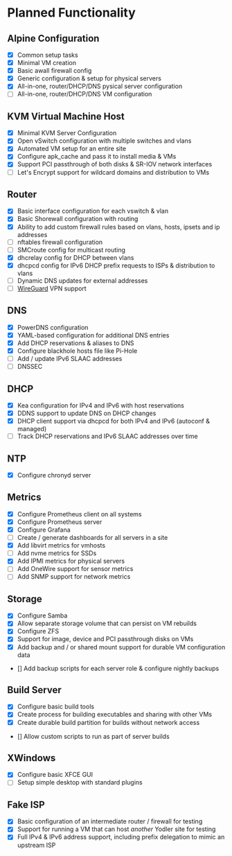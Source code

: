 # Planned Functionality

## Alpine Configuration
- [x] Common setup tasks
- [x] Minimal VM creation
- [x] Basic awall firewall config
- [x] Generic configuration & setup for physical servers
- [x] All-in-one, router/DHCP/DNS pysical server configuration
- [ ] All-in-one, router/DHCP/DNS VM configuration

## KVM Virtual Machine Host
- [x] Minimal KVM Server Configuration
- [x] Open vSwitch configuration with multiple switches and vlans
- [x] Automated VM setup for an entire site
- [x] Configure apk_cache and pass it to install media & VMs
- [x] Support PCI passthrough of both disks & SR-IOV network interfaces
- [ ] Let's Encrypt support for wildcard domains and distribution to VMs

## Router
- [x] Basic interface configuration for each vswitch & vlan
- [x] Basic Shorewall configuration with routing
- [x] Ability to add custom firewall rules based on vlans, hosts, ipsets and ip addresses
- [ ] nftables firewall configuration
- [ ] SMCroute config for multicast routing
- [x] dhcrelay config for DHCP between vlans
- [x] dhcpcd config for IPv6 DHCP prefix requests to ISPs & distribution to vlans
- [ ] Dynamic DNS updates for external addresses
- [ ] [WireGuard](https://www.wireguard.com/) VPN support

## DNS
- [x] PowerDNS configuration
- [x] YAML-based configuration for additional DNS entries
- [x] Add DHCP reservations & aliases to DNS
- [x] Configure blackhole hosts file like Pi-Hole
- [ ] Add / update IPv6 SLAAC addresses
- [ ] DNSSEC

## DHCP
- [x] Kea configuration for IPv4 and IPv6 with host reservations
- [x] DDNS support to update DNS on DHCP changes
- [x] DHCP client support via dhcpcd for both IPv4 and IPv6 (autoconf & managed)
- [ ] Track DHCP reservations and IPv6 SLAAC addresses over time

## NTP
- [x] Configure chronyd server

## Metrics
- [x] Configure Prometheus client on all systems
- [x] Configure Prometheus server
- [x] Configure Grafana
- [ ] Create / generate dashboards for all servers in a site
- [x] Add libvirt metrics for vmhosts
- [ ] Add nvme metrics for SSDs
- [x] Add IPMI metrics for physical servers
- [ ] Add OneWire support for sensor metrics
- [ ] Add SNMP support for network metrics

## Storage
- [x] Configure Samba
- [x] Allow separate storage volume that can persist on VM rebuilds
- [x] Configure ZFS
- [x] Support for image, device and PCI passthrough disks on VMs
- [x] Add backup and / or shared mount support for durable VM configuration data
- [] Add backup scripts for each server role & configure nightly backups

## Build Server
- [x] Configure basic build tools
- [x] Create process for building executables and sharing with other VMs
- [x] Create durable build partition for builds without network access
- [] Allow custom scripts to run as part of server builds

## XWindows
- [x] Configure basic XFCE GUI
- [ ] Setup simple desktop with standard plugins

## Fake ISP
- [x] Basic configuration of an intermediate router / firewall for testing
- [x] Support for running a VM that can host _another_ Yodler site for testing
- [x] Full IPv4 & IPv6 address support, including prefix delegation to mimic an upstream ISP
